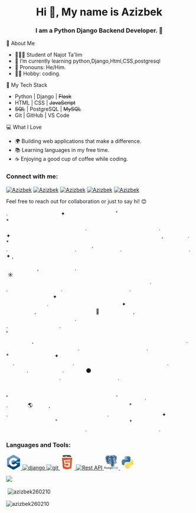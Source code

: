 <h1 align="center">Hi 👋, My name is Azizbek</h1>
<h3 align="center">I am a Python Django Backend Developer. 🐍</h3>
<p dir="auto">🌟 About Me</p>
<ul dir="auto">
<li>👨🏼‍🎓 Student of Najot Ta'lim</li>
<li>🌱 I’m currently learning python,Django,Html,CSS,postgresql</li>
<li>🤴 Pronouns: He/Him.</li>
<li>👨‍💻 Hobby: coding.</li>
</ul>
<p dir="auto">🚀 My Tech Stack</p>
<ul dir="auto">
<li>Python | Django | <s>Flask</s></li>
<li>HTML | CSS | <s>JavaScript</s></li>
<li><s>SQL</s> | PostgreSQL | <s>MySQL</s></li>
<li>Git | GitHub | VS Code</li>
</ul>
<p dir="auto">💻 What I Love</p>
<ul dir="auto">
<li>🌍 Building web applications that make a difference.</li>
<li>📚 Learning languages in my free time.</li>
<li>☕ Enjoying a good cup of coffee while coding.</li>
</ul>
<h3 align="left">Connect with me:</h3>
<p align="left">
<a href="https://www.instagram.com/7_a_z_i_z_b_e_k_7/" target="_blank"><img align="center" src="https://raw.githubusercontent.com/rahuldkjain/github-profile-readme-generator/master/src/images/icons/Social/instagram.svg" alt="Azizbek" height="35" width="40" /></a>
<a href="https://t.me/Azizbek_Xudoyberdiev" target="_blank"><img align="center" src="https://cdn.iconscout.com/icon/premium/png-512-thumb/telegram-3713663-3100672.png?f=webp&w=256" alt="Azizbek" height="30" width="35" /></a>
<a href="https://www.linkedin.com/in/azizbek-khudoyberdiyev/" target="_blank"><img align="center" src="https://upload.wikimedia.org/wikipedia/commons/thumb/8/81/LinkedIn_icon.svg/2048px-LinkedIn_icon.svg.png" alt="Azizbek" height="30" width="35" /></a>
<a href="https://twitter.com/Azizbek_X7" target="_blank"><img align="center" src="https://www.omnicoreagency.com/wp-content/uploads/2015/10/Twitter-Logo.png.webp" alt="Azizbek" height="30" width="35" /></a>
<a href="https://www.gmail.azizbek260210@gmail.com" target="_blank"><img align="center" src="https://cdn.iconscout.com/icon/premium/png-512-thumb/gmail-2752179-2284996.png?f=webp&w=256" alt="Azizbek" height="30" width="35" /></a>
</p>
<p dir="auto">Feel free to reach out for collaboration or just to say hi! 😊</p>

.　　　　　　　　　　 ✦ 　　　　   　 　　　˚　　　　　　　　　　　　　　*　　　　　　   　　　　　　　　　　　　　　　.　　　　　　　　　　　　　　. 　　 　　　　　　　 ✦ 　　　　　　　　　　 　 ‍ ‍ ‍ ‍ 　　　　 　　　　　　　　　　　　,　　   　
                                                    .                          *                       
.　　　　　　　　　　　　　.　　　ﾟ　  　　　.　　　　　　　　　　　　　.                                         ✦              ,

　　　　　　,　　　　　　　.　　　　　　    　　　　 　　　　　　　　　　　　　　　　　　 ☀️ 　　　　　　　　　　　　　　　　　　    　      　　　　　        .　　　　　　　　　　　　　. 　　　　　　　　　　.　　　　　　　　　　　　　. 　　　　　　　　　✦　　　　　　　       　   　　　　 　　　　　　　　　　　　　　　　       　   　　　　　.　　　　　　　　　　　       　    ✦ 　   　　　,　　　　　　　　　　　    🚀 　　　　 　　,　　　 ‍ ‍ ‍ ‍ 　 　　　　　　　　　　　　.　　　　　 　　 　　　.　　　　　　　　　　.　　　 　           　　　　　　　　　　　　　　　　　　　˚　　　 　   　　　　,　　　　　　　　　　　       　    　　　　　　　　　　　　　　　　.　　　  　　    　　　　　 　　　　
      .　　　　　　　　　　　　　.　　　　　　　　　　　　　　　* 　　   　　　　　 ✦ 　　　　　　　         　        　　　　 　　 　.　　　　　　 　　　　　.　　　　　　　　　　　　　　　　　　.　　　　　    　　. 　 　　　　　.　　　　 🌑 　　　　　   　　　　　.　　　　　　　　　　　.　　　　　　　　　　   　

　˚　　　　　　　　　　　　　　　　　　　　　ﾟ　　　　　.　　　　　　　　　　　　　　　. 　　 　 🌎 ‍ ‍ ‍ ‍ ‍ ‍ ‍ ‍ ‍ ‍ ,　 　　　　　　　　　　　　　　* .　　　　　 　　　　　　　　　　　　　　.　　　　　　　　　　 ✦ 　　　　   　 　　　˚　　　　　　　　　　　　　　*　　　　　　   　　　　　　　　　　　　　　　.　　　　　　　　　　　　　　.

<h3 align="left">Languages and Tools:</h3>
<p align="left"> 
    <a href="https://www.w3schools.com/cpp/" target="_blank" rel="noreferrer"> 
      <img src="https://raw.githubusercontent.com/devicons/devicon/master/icons/cplusplus/cplusplus-original.svg" alt="cplusplus" width="40" height="40"/> 
    </a> 
    <a href="https://www.djangoproject.com/" target="_blank" rel="noreferrer"> 
        <img src="https://cdn.worldvectorlogo.com/logos/django.svg" alt="django" width="40" height="40"/> 
    </a> 
    <a href="https://git-scm.com/" target="_blank" rel="noreferrer"> 
        <img src="https://www.vectorlogo.zone/logos/git-scm/git-scm-icon.svg" alt="git" width="40" height="40"/> 
    </a> 
    <a href="https://www.w3.org/html/" target="_blank" rel="noreferrer"> 
        <img src="https://raw.githubusercontent.com/devicons/devicon/master/icons/html5/html5-original-wordmark.svg" alt="html5" width="40" height="40"/> 
    </a>
    <a href="https://www.django-rest-framework.org/" target="_blank" rel="noreferrer"> 
        <img src="https://img.icons8.com/?size=80&id=MX92yo3ozHJD&format=png" alt="Rest API" width="40" height="40"/> 
    </a>
    <a href="https://www.postgresql.org" target="_blank" rel="noreferrer"> 
        <img src="https://raw.githubusercontent.com/devicons/devicon/master/icons/postgresql/postgresql-original-wordmark.svg" alt="postgresql" width="40" height="40"/> 
    </a> 
    <a href="https://www.python.org" target="_blank" rel="noreferrer"> 
        <img src="https://raw.githubusercontent.com/devicons/devicon/master/icons/python/python-original.svg" alt="python" width="40" height="40"/> 
    </a>
</p>
<a href="">
<img src="https://visitcount.itsvg.in/api?id=Azizbek&label=Profile%20Views&color=0&icon=6&pretty=true" />
</a>
<p>&nbsp;<img align="center" src="https://github-readme-stats.vercel.app/api?username=azizbek260210&show_icons=true&locale=en" alt="azizbek260210" /></p>

<p><img align="center" src="https://github-readme-streak-stats.herokuapp.com/?user=azizbek260210&" alt="azizbek260210" /></p>
